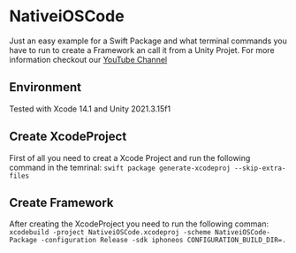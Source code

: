 # NativeiOSCode

Just an easy example for a Swift Package and what terminal commands you have to run to create a Framework an call it from a Unity Projet. For more information checkout our [YouTube Channel](https://www.youtube.com/@GMGStudioOfficial)

## Environment
Tested with Xcode 14.1 and Unity 2021.3.15f1

## Create XcodeProject

First of all you need to creat a Xcode Project and run the following command in the
temrinal: ` swift package generate-xcodeproj --skip-extra-files `

## Create Framework 
After creating the XcodeProject you need to run the following comman: ` xcodebuild -project NativeiOSCode.xcodeproj -scheme NativeiOSCode-Package -configuration Release -sdk iphoneos CONFIGURATION_BUILD_DIR=. `
